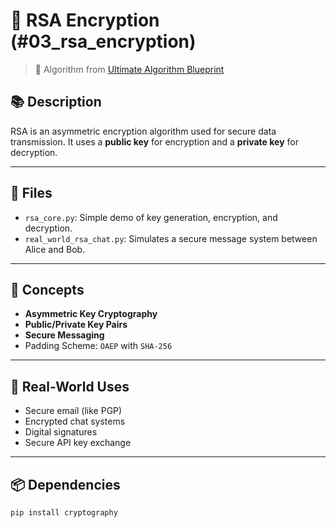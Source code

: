 # 🔐 RSA Encryption (#03_rsa_encryption)

> 📌 Algorithm from [Ultimate Algorithm Blueprint](https://jawadabbasi14.github.io/the-ultimate-algorithm-blueprint/)

## 📚 Description
RSA is an asymmetric encryption algorithm used for secure data transmission. It uses a **public key** for encryption and a **private key** for decryption.

---

## 📂 Files

- `rsa_core.py`: Simple demo of key generation, encryption, and decryption.
- `real_world_rsa_chat.py`: Simulates a secure message system between Alice and Bob.

---

## 🧠 Concepts

- **Asymmetric Key Cryptography**
- **Public/Private Key Pairs**
- **Secure Messaging**
- Padding Scheme: `OAEP` with `SHA-256`

---

## 🔐 Real-World Uses

- Secure email (like PGP)
- Encrypted chat systems
- Digital signatures
- Secure API key exchange

---

## 📦 Dependencies

```bash
pip install cryptography
